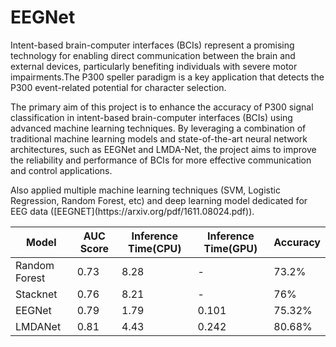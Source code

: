 # EEGNet
<p> Intent-based brain-computer interfaces (BCIs) represent a promising technology for enabling direct 
communication between the brain and external devices, particularly benefiting individuals with severe motor 
impairments.The P300 speller paradigm is a key application that detects the P300 event-related potential for 
character selection.  </p>
 <p> The primary aim of this project is to enhance the accuracy of P300 signal classification in intent-based 
brain-computer interfaces (BCIs) using advanced machine learning techniques. By leveraging a combination 
of traditional machine learning models and state-of-the-art neural network architectures, such as EEGNet and 
LMDA-Net, the project aims to improve the reliability and performance of BCIs for more effective 
communication and control applications.</p>
<p> Also applied multiple machine learning techniques (SVM, Logistic Regression, Random Forest, etc) and deep learning model dedicated for EEG data ([EEGNET](https://arxiv.org/pdf/1611.08024.pdf)). </p>

| Model             | AUC Score            | Inference Time(CPU) | Inference Time(GPU)   | Accuracy                                                             |
| ----------------- | -----------------| -------------------------------- | --------------  | -------------------- |
| Random Forest | 0.73|  8.28 |  -|  73.2%|
| Stacknet | 0.76|  8.21 |  -|  76%|
| EEGNet | 0.79|  1.79 |  0.101|  75.32%|
| LMDANet| 0.81 |  4.43 |  0.242|  80.68%|
